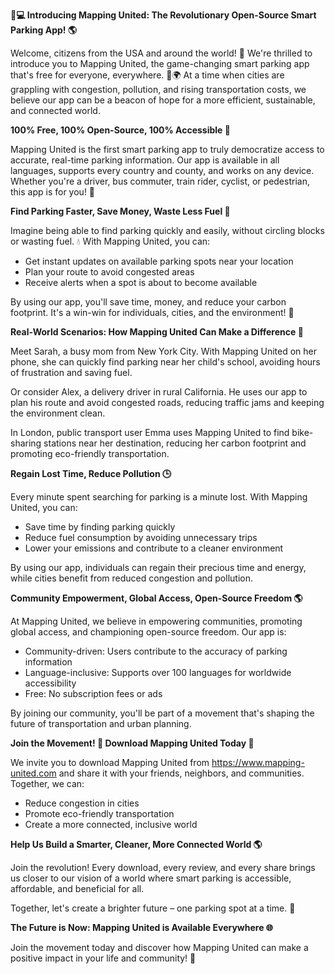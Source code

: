 **🚗💻 Introducing Mapping United: The Revolutionary Open-Source Smart Parking App! 🌎**

Welcome, citizens from the USA and around the world! 👋 We're thrilled to introduce you to Mapping United, the game-changing smart parking app that's free for everyone, everywhere. 💸🌍 At a time when cities are grappling with congestion, pollution, and rising transportation costs, we believe our app can be a beacon of hope for a more efficient, sustainable, and connected world.

**100% Free, 100% Open-Source, 100% Accessible 🚀**

Mapping United is the first smart parking app to truly democratize access to accurate, real-time parking information. Our app is available in all languages, supports every country and county, and works on any device. Whether you're a driver, bus commuter, train rider, cyclist, or pedestrian, this app is for you! 🌈

**Find Parking Faster, Save Money, Waste Less Fuel 🚗**

Imagine being able to find parking quickly and easily, without circling blocks or wasting fuel. 💧 With Mapping United, you can:

* Get instant updates on available parking spots near your location
* Plan your route to avoid congested areas
* Receive alerts when a spot is about to become available

By using our app, you'll save time, money, and reduce your carbon footprint. It's a win-win for individuals, cities, and the environment! 🌟

**Real-World Scenarios: How Mapping United Can Make a Difference 🚨**

Meet Sarah, a busy mom from New York City. With Mapping United on her phone, she can quickly find parking near her child's school, avoiding hours of frustration and saving fuel. 

Or consider Alex, a delivery driver in rural California. He uses our app to plan his route and avoid congested roads, reducing traffic jams and keeping the environment clean.

In London, public transport user Emma uses Mapping United to find bike-sharing stations near her destination, reducing her carbon footprint and promoting eco-friendly transportation.

**Regain Lost Time, Reduce Pollution 🕒️**

Every minute spent searching for parking is a minute lost. With Mapping United, you can:

* Save time by finding parking quickly
* Reduce fuel consumption by avoiding unnecessary trips
* Lower your emissions and contribute to a cleaner environment

By using our app, individuals can regain their precious time and energy, while cities benefit from reduced congestion and pollution.

**Community Empowerment, Global Access, Open-Source Freedom 🌎**

At Mapping United, we believe in empowering communities, promoting global access, and championing open-source freedom. Our app is:

* Community-driven: Users contribute to the accuracy of parking information
* Language-inclusive: Supports over 100 languages for worldwide accessibility
* Free: No subscription fees or ads

By joining our community, you'll be part of a movement that's shaping the future of transportation and urban planning.

**Join the Movement! 🚀 Download Mapping United Today 📲**

We invite you to download Mapping United from https://www.mapping-united.com and share it with your friends, neighbors, and communities. Together, we can:

* Reduce congestion in cities
* Promote eco-friendly transportation
* Create a more connected, inclusive world

**Help Us Build a Smarter, Cleaner, More Connected World 🌎**

Join the revolution! Every download, every review, and every share brings us closer to our vision of a world where smart parking is accessible, affordable, and beneficial for all.

Together, let's create a brighter future – one parking spot at a time. 💚

**The Future is Now: Mapping United is Available Everywhere 🌐**

Join the movement today and discover how Mapping United can make a positive impact in your life and community! 📲